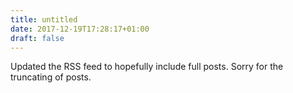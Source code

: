 ```yaml
---
title: untitled
date: 2017-12-19T17:28:17+01:00
draft: false
---
```


Updated the RSS feed to hopefully include full posts. Sorry for the truncating of posts.
